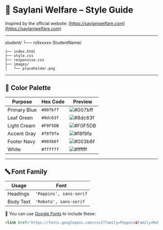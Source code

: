 # 🎨 Saylani Welfare – Style Guide

Inspired by the official website: [https://saylaniwelfare.com](https://saylaniwelfare.com)

---

student/
└── rollxxxxx-StudentName/

    ├── index.html
    ├── style.css
    ├── responsive.css
    ├── images/
    │   └── placeholder.png

---


## 🎨 Color Palette

| Purpose        | Hex Code   | Preview     |
|----------------|------------|-------------|
| Primary Blue   | `#007bff`  | ![#007bff](https://via.placeholder.com/15/007bff/000000?text=+) |
| Leaf Green     | `#8dc63f`  | ![#8dc63f](https://via.placeholder.com/15/8dc63f/000000?text=+) |
| Light Cream    | `#F0F5DB`  | ![#F0F5DB](https://via.placeholder.com/15/F0F5DB/000000?text=+) |
| Accent Gray    | `#f8f9fa`  | ![#f8f9fa](https://via.placeholder.com/15/f8f9fa/000000?text=+) |
| Footer Navy    | `#003b6f`  | ![#003b6f](https://via.placeholder.com/15/003b6f/ffffff?text=+) |
| White          | `#ffffff`  | ![#ffffff](https://via.placeholder.com/15/ffffff/000000?text=+) |

---

## 🔤 Font Family

| Usage     | Font                    |
|-----------|-------------------------|
| Headings  | `'Poppins', sans-serif` |
| Body Text | `'Roboto', sans-serif`  |

📌 You can use [Google Fonts](https://fonts.google.com) to include these:
```html
<link href="https://fonts.googleapis.com/css2?family=Poppins&family=Roboto&display=swap" rel="stylesheet">
